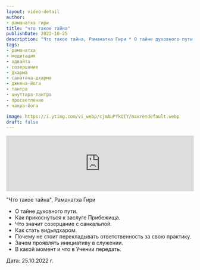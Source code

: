 ```yaml
---
layout: video-detail
author:
- раманатха гири
title: "что такое тайна"
publishDate: 2022-10-25
description: "Что такое тайна, Раманатха Гири * О тайне духовного пути. * Как прикоснуться к заслуге Прибежища. * Что значит созерцание с санкальпой. * Как стать видьядхаром. * Почему не стоит перекладывать ответственность за свою практику. * Зачем проявлять и"
tags: 
- раманатха
- медитация
- адвайта
- созерцание
- дхарма
- санатана-дхарма
- джняна-йога
- тантра
- ануттара-тантра
- просветление
- чакра-йога

image: https://i.ytimg.com/vi_webp/cjmAuPYkQIY/maxresdefault.webp
draft: false
---
```


<iframe width="100%" src="https://www.youtube.com/embed/cjmAuPYkQIY" frameborder="0" allowfullscreen=""></iframe> 

 "Что такое тайна", Раманатха Гири

* О тайне духовного пути.
* Как прикоснуться к заслуге Прибежища.
* Что значит созерцание с санкальпой.
* Как стать видьядхаром.
* Почему не стоит перекладывать ответственность за свою практику.
* Зачем проявлять инициативу в служении.
* В какой момент и что в Учении передать.

  
 Дата: 25.10.2022 г.

  

 